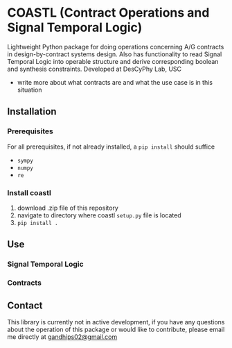 # COASTL (Contract Operations and Signal Temporal Logic)
Lightweight Python package for doing operations concerning A/G contracts in design-by-contract systems design. Also has functionality to read Signal Temporal Logic into operable structure and derive corresponding boolean and synthesis constraints. Developed at DesCyPhy Lab, USC

- write more about what contracts are and what the use case is in this situation

## Installation
### Prerequisites
For all prerequisites, if not already installed, a `pip install` should suffice
- `sympy`
- `numpy`
- `re`
### Install coastl
1) download .zip file of this repository
2) navigate to directory where coastl `setup.py` file is located
3) `pip install .`
## Use
### Signal Temporal Logic
### Contracts
## Contact
This library is currently not in active development, if you have any questions about the operation of this package or would like to contribute, please email me directly at gandhips02@gmail.com
